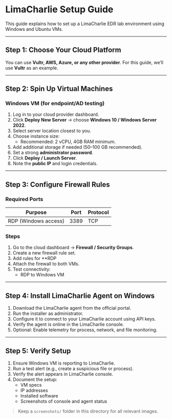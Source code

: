 # LimaCharlie Setup Guide

This guide explains how to set up a LimaCharlie EDR lab environment using Windows and Ubuntu VMs.

---

## **Step 1: Choose Your Cloud Platform**

You can use **Vultr, AWS, Azure, or any other provider**. For this guide, we’ll use **Vultr** as an example.

---

## **Step 2: Spin Up Virtual Machines**

### **Windows VM (for endpoint/AD testing)**

1. Log in to your cloud provider dashboard.
2. Click **Deploy New Server** → choose **Windows 10 / Windows Server 2022**.
3. Select server location closest to you.
4. Choose instance size:
   * Recommended: 2 vCPU, 4GB RAM minimum.
5. Add additional storage if needed (50–100 GB recommended).
6. Set a strong **administrator password**.
7. Click **Deploy / Launch Server**.
8. Note the **public IP** and login credentials.


---

## **Step 3: Configure Firewall Rules**

### **Required Ports**

| Purpose                        | Port | Protocol |
| ------------------------------ | ---- | -------- |
| RDP (Windows access)           | 3389 | TCP      |

### **Steps**

1. Go to the cloud dashboard → **Firewall / Security Groups**.
2. Create a new firewall rule set.
3. Add rules for **RDP
4. Attach the firewall to both VMs.
5. Test connectivity:
   * RDP to Windows VM

---

## **Step 4: Install LimaCharlie Agent on Windows**

1. Download the LimaCharlie agent from the official portal.
2. Run the installer as administrator.
3. Configure it to connect to your LimaCharlie account using API keys.
4. Verify the agent is online in the LimaCharlie console.
5. Optional: Enable telemetry for process, network, and file monitoring.

---

## **Step 5: Verify Setup**

1. Ensure Windows VM is reporting to LimaCharlie.
2. Run a test alert (e.g., create a suspicious file or process).
3. Verify the alert appears in LimaCharlie console.
4. Document the setup:
   * VM specs
   * IP addresses
   * Installed software
   * Screenshots of console and agent status

> Keep a `screenshots/` folder in this directory for all relevant images.

